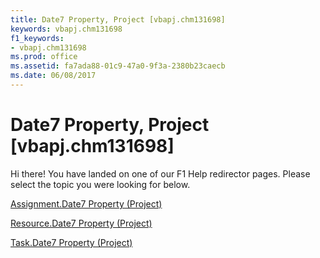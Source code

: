```yaml
---
title: Date7 Property, Project [vbapj.chm131698]
keywords: vbapj.chm131698
f1_keywords:
- vbapj.chm131698
ms.prod: office
ms.assetid: fa7ada88-01c9-47a0-9f3a-2380b23caecb
ms.date: 06/08/2017
---
```



# Date7 Property, Project [vbapj.chm131698]

Hi there! You have landed on one of our F1 Help redirector pages. Please select the topic you were looking for below.

[Assignment.Date7 Property (Project)](http://msdn.microsoft.com/library/1d50befd-3087-2584-b41a-f96a2cfa8fa7%28Office.15%29.aspx)

[Resource.Date7 Property (Project)](http://msdn.microsoft.com/library/2975d10a-d249-0fb9-a875-2081869ee9f4%28Office.15%29.aspx)

[Task.Date7 Property (Project)](http://msdn.microsoft.com/library/6093ef55-17ae-3215-dfd1-1d84989ebd68%28Office.15%29.aspx)

